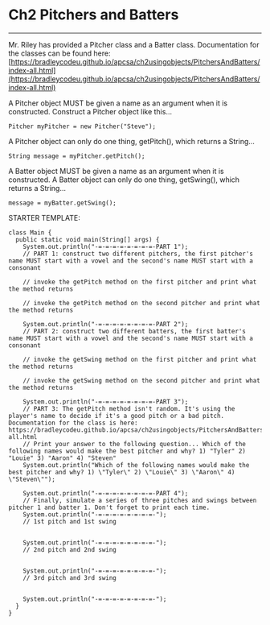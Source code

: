 # Ch2 Pitchers and Batters
---

Mr. Riley has provided a Pitcher class and a Batter class. Documentation for the classes can be found here: [https://bradleycodeu.github.io/apcsa/ch2usingobjects/PitchersAndBatters/index-all.html](https://bradleycodeu.github.io/apcsa/ch2usingobjects/PitchersAndBatters/index-all.html)

A Pitcher object MUST be given a name as an argument when it is constructed. Construct a Pitcher object like this...
```
Pitcher myPitcher = new Pitcher("Steve");
```

A Pitcher object can only do one thing, getPitch(), which returns a String...
```
String message = myPitcher.getPitch();
```

A Batter object MUST be given a name as an argument when it is constructed. A Batter object can only do one thing, getSwing(), which returns a String...
```
message = myBatter.getSwing();
```

STARTER TEMPLATE:
```
class Main {
  public static void main(String[] args) {
    System.out.println("-=-=-=-=-=-=-=-=-PART 1");
    // PART 1: construct two different pitchers, the first pitcher's name MUST start with a vowel and the second's name MUST start with a consonant

    // invoke the getPitch method on the first pitcher and print what the method returns
    
    // invoke the getPitch method on the second pitcher and print what the method returns

    System.out.println("-=-=-=-=-=-=-=-=-PART 2");
    // PART 2: construct two different batters, the first batter's name MUST start with a vowel and the second's name MUST start with a consonant

    // invoke the getSwing method on the first pitcher and print what the method returns

    // invoke the getSwing method on the second pitcher and print what the method returns

    System.out.println("-=-=-=-=-=-=-=-=-PART 3");
    // PART 3: The getPitch method isn't random. It's using the player's name to decide if it's a good pitch or a bad pitch. Documentation for the class is here: https://bradleycodeu.github.io/apcsa/ch2usingobjects/PitchersAndBatters/index-all.html  
    // Print your answer to the following question... Which of the following names would make the best pitcher and why? 1) "Tyler" 2) "Louie" 3) "Aaron" 4) "Steven"
    System.out.println("Which of the following names would make the best pitcher and why? 1) \"Tyler\" 2) \"Louie\" 3) \"Aaron\" 4) \"Steven\"");

    System.out.println("-=-=-=-=-=-=-=-=-PART 4");
    // Finally, simulate a series of three pitches and swings between pitcher 1 and batter 1. Don't forget to print each time.
    System.out.println("-=-=-=-=-=-=-=-=-");
    // 1st pitch and 1st swing

    
    System.out.println("-=-=-=-=-=-=-=-=-");
    // 2nd pitch and 2nd swing


    System.out.println("-=-=-=-=-=-=-=-=-");
    // 3rd pitch and 3rd swing


    System.out.println("-=-=-=-=-=-=-=-=-");
  }
}
```